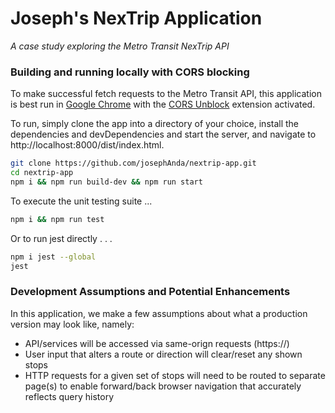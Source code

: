 # Joseph's NexTrip Application
_A case study exploring the Metro Transit NexTrip API_ 
### Building and running locally with CORS blocking

To make successful fetch requests to the Metro Transit API, this application is best run in [Google Chrome](https://www.google.com/chrome/?brand=FHFK&geo=US&gclid=CjwKCAjw95yJBhAgEiwAmRrutFrK4-11RfXtFjDJ5hjW_UTcbi_gAEGBASPYheAjHicbnzUtF0TLjBoCOMEQAvD_BwE&gclsrc=aw.ds) with the [CORS Unblock](https://chrome.google.com/webstore/detail/cors-unblock/lfhmikememgdcahcdlaciloancbhjino?hl=en) extension activated.

To run, simply clone the app into a directory of your choice, install the dependencies and devDependencies and start the server, and navigate to http://localhost:8000/dist/index.html.  

```sh
git clone https://github.com/josephAnda/nextrip-app.git
cd nextrip-app
npm i && npm run build-dev && npm run start
```

To execute the unit testing suite ...

```sh
npm i && npm run test
```

Or to run jest directly . . . 

```sh
npm i jest --global
jest
```

### Development Assumptions and Potential Enhancements
In this application, we make a few assumptions about what a production version may look like, namely:
* API/services will be accessed via same-orign requests (https://)
* User input that alters a route or direction will clear/reset any shown stops
* HTTP requests for a given set of stops will need to be routed to separate page(s) to enable forward/back browser navigation that accurately reflects query history
